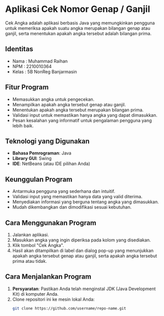 # Aplikasi Cek Nomor Genap / Ganjil

Cek Angka adalah aplikasi berbasis Java yang memungkinkan pengguna untuk memeriksa apakah suatu angka merupakan bilangan genap atau ganjil, serta menentukan apakah angka tersebut adalah bilangan prima.

## Identitas
- Nama  : Muhammad Raihan
- NPM   : 2210010364
- Kelas : 5B NonReg Banjarmasin

## Fitur Program
- Memasukkan angka untuk pengecekan.
- Menampilkan apakah angka tersebut genap atau ganjil.
- Menentukan apakah angka tersebut merupakan bilangan prima.
- Validasi input untuk memastikan hanya angka yang dapat dimasukkan.
- Pesan kesalahan yang informatif untuk pengalaman pengguna yang lebih baik.

## Teknologi yang Digunakan
- **Bahasa Pemrograman**: Java
- **Library GUI**: Swing
- **IDE**: NetBeans (atau IDE pilihan Anda)

## Keunggulan Program
- Antarmuka pengguna yang sederhana dan intuitif.
- Validasi input yang memastikan hanya data yang valid diterima.
- Menyediakan informasi yang berguna tentang angka yang dimasukkan.
- Mudah dikembangkan dan dimodifikasi sesuai kebutuhan.

## Cara Menggunakan Program
1. Jalankan aplikasi.
2. Masukkan angka yang ingin diperiksa pada kolom yang disediakan.
3. Klik tombol "Cek Angka".
4. Hasil akan ditampilkan di label dan dialog pop-up yang menunjukkan apakah angka tersebut genap atau ganjil, serta apakah angka tersebut prima atau tidak.

## Cara Menjalankan Program
1. **Persyaratan**: Pastikan Anda telah menginstal JDK (Java Development Kit) di komputer Anda.
2. Clone repositori ini ke mesin lokal Anda:
   ```bash
   git clone https://github.com/username/repo-name.git

